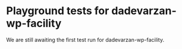 # Playground tests for dadevarzan-wp-facility
We are still awaiting the first test run for dadevarzan-wp-facility.
